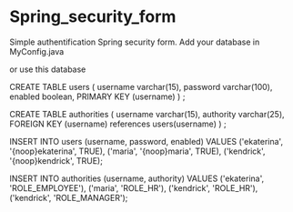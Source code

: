 # Spring_security_form

Simple authentification Spring security form.
Add your database in MyConfig.java

or use this database

CREATE TABLE users (
  username varchar(15),
  password varchar(100),
  enabled boolean,
  PRIMARY KEY (username)
) ;

CREATE TABLE authorities (
  username varchar(15),
  authority varchar(25),
  FOREIGN KEY (username) references users(username)
) ;

INSERT INTO users (username, password, enabled)
VALUES
	('ekaterina', '{noop}ekaterina', TRUE),
	('maria', '{noop}maria', TRUE),
	('kendrick', '{noop}kendrick', TRUE);
    
INSERT INTO authorities (username, authority)
VALUES
	('ekaterina', 'ROLE_EMPLOYEE'),
	('maria', 'ROLE_HR'),
  ('kendrick', 'ROLE_HR'),
	('kendrick', 'ROLE_MANAGER');
    
    
